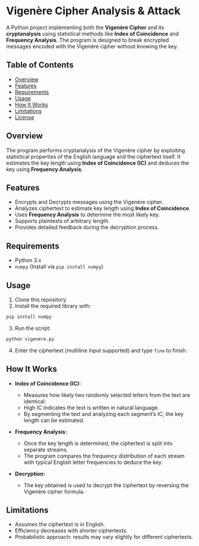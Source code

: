 # Vigenère Cipher Analysis & Attack

A Python project implementing both the **Vigenère Cipher** and its **cryptanalysis** using statistical methods like **Index of Coincidence** and **Frequency Analysis**. The program is designed to break encrypted messages encoded with the Vigenère cipher without knowing the key.

## Table of Contents
- [Overview](#overview)
- [Features](#features)
- [Requirements](#requirements)
- [Usage](#usage)
- [How It Works](#how-it-works)
- [Limitations](#limitations)
- [License](#license)

## Overview
The program performs cryptanalysis of the Vigenère cipher by exploiting statistical properties of the English language and the ciphertext itself. It estimates the key length using **Index of Coincidence (IC)** and deduces the key using **Frequency Analysis**.

## Features
- Encrypts and Decrypts messages using the Vigenère cipher.
- Analyzes ciphertext to estimate key length using **Index of Coincidence**.
- Uses **Frequency Analysis** to determine the most likely key.
- Supports plaintexts of arbitrary length.
- Provides detailed feedback during the decryption process.

## Requirements
- Python 3.x
- `numpy` (Install via `pip install numpy`)

## Usage
1. Clone this repository.
2. Install the required library with:
```bash
pip install numpy
```
3. Run the script:
```bash
python vigenere.py
```
4. Enter the ciphertext (multiline input supported) and type `fine` to finish.

## How It Works
- **Index of Coincidence (IC):**
  - Measures how likely two randomly selected letters from the text are identical.
  - High IC indicates the text is written in natural language.
  - By segmenting the text and analyzing each segment’s IC, the key length can be estimated.

- **Frequency Analysis:**
  - Once the key length is determined, the ciphertext is split into separate streams.
  - The program compares the frequency distribution of each stream with typical English letter frequencies to deduce the key.

- **Decryption:**
  - The key obtained is used to decrypt the ciphertext by reversing the Vigenère cipher formula.

## Limitations
- Assumes the ciphertext is in English.
- Efficiency decreases with shorter ciphertexts.
- Probabilistic approach: results may vary slightly for different ciphertexts.

